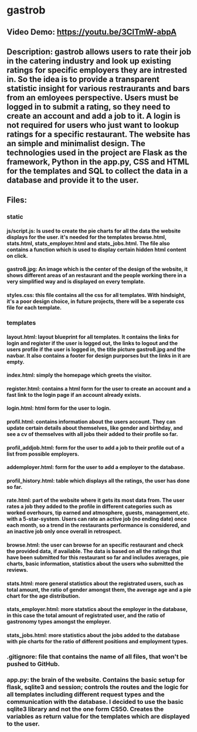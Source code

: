 # gastrob

## Video Demo: https://youtu.be/3ClTmW-abpA

## Description: gastrob allows users to rate their job in the catering industry and look up existing ratings for specific employers they are intrested in. So the idea is to provide a transparent statistic insight for various restraurants and bars from an emloyees perspective. Users must be logged in to submit a rating, so they need to create an account and add a job to it. A login is not required for users who just want to lookup ratings for a specific restaurant. The website has an simple and minimalist design. The technologies used in the project are Flask as the framework, Python in the app.py, CSS and HTML for the templates and SQL to collect the data in a database and provide it to the user.

## Files:

### static
#### js/script.js: Is used to create the pie charts for all the data the website displays for the user. it's needed for the templates browse.html, stats.html, stats_employer.html and stats_jobs.html. The file also contains a function which is used to display certain hidden html content on click.

#### gastro8.jpg: An image which is the center of the design of the website, it shows different areas of an restaurant and the people working there in a very simplified way and is displayed on every template.

#### styles.css: this file contains all the css for all templates. With hindsight, it's a poor design choice, in future projects, there will be a seperate css file for each template. 

### templates
#### layout.html: layout blueprint for all templates. It contains the links for login and register if the user is logged out, the links to logout and the users profile if the user is logged in, the title picture gastro8.jpg and the navbar. It also contains a footer for design purporses but the links in it are empty.

#### index.html: simply the homepage which greets the visitor.

#### register.html: contains a html form for the user to create an account and a fast link to the login page if an account already exists.

#### login.html: html form for the user to login.

#### profil.html: contains information about the users account. They can update certain details about themselves, like gender and birthday, and see a cv of themselves with all jobs their added to their profile so far. 

#### profil_addjob.html: form for the user to add a job to their profile out of a list from possible employers.

#### addemployer.html: form for the user to add a employer to the database.

#### profil_history.html: table which displays all the ratings, the user has done so far.

#### rate.html: part of the website where it gets its most data from. The user rates a job they added to the profile in different categories such as worked overhours, tip earned and atmosphere, guests, management,etc. with a 5-star-system. Users can rate an active job (no ending date) once each month, so a trend in the restaurants performance is considered, and an inactive job only once overall in retrospect.

#### browse.html: the user can browse for an specific restaurant and check the provided data, if available. The data is based on all the ratings that have been submitted for this restaurant so far and includes averages, pie charts, basic information, statistics about the users who submitted the reviews.

#### stats.html: more general statistics about the registrated users, such as total amount, the ratio of gender amongst them, the average age and a pie chart for the age distribution.

#### stats_employer.html: more statstics about the employer in the database, in this case the total amount of registrated user, and the ratio of gastronomy types amongst the employer.

#### stats_jobs.html: more statistics about the jobs added to the database with pie charts for the ratio of different positions and employment types. 


### .gitignore: file that contains the name of all files, that won't be pushed to GitHub.

### app.py: the brain of the website. Contains the basic setup for flask, sqlite3 and session; controls the routes and the logic for all templates including different request types and the communication with the database. I decided to use the basic sqlite3 library and not the one form CS50. Creates the variables as return value for the templates which are displayed to the user.


